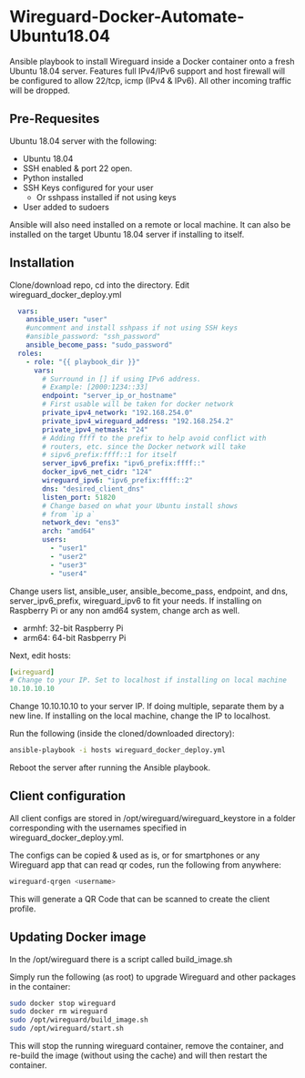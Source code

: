 # Wireguard-Docker-Automate-Ubuntu18.04

Ansible playbook to install Wireguard inside a Docker container onto a fresh Ubuntu 18.04 server.
Features full IPv4/IPv6 support and host firewall will be configured to allow 22/tcp, icmp (IPv4 & IPv6). 
All other incoming traffic will be dropped.

## Pre-Requesites

Ubuntu 18.04 server with the following:
- Ubuntu 18.04
- SSH enabled & port 22 open.
- Python installed
- SSH Keys configured for your user
  - Or sshpass installed if not using keys
- User added to sudoers

Ansible will also need installed on a remote or local machine. It can also be installed on the target Ubuntu 18.04 server if installing to itself.

## Installation
Clone/download repo, cd into the directory. Edit wireguard_docker_deploy.yml
```yaml
  vars:
    ansible_user: "user"
    #uncomment and install sshpass if not using SSH keys
    #ansible_password: "ssh_password"
    ansible_become_pass: "sudo_password"
  roles:
    - role: "{{ playbook_dir }}"
      vars:
        # Surround in [] if using IPv6 address.
        # Example: [2000:1234::33]
        endpoint: "server_ip_or_hostname"
        # First usable will be taken for docker network
        private_ipv4_network: "192.168.254.0"
        private_ipv4_wireguard_address: "192.168.254.2"
        private_ipv4_netmask: "24"
        # Adding ffff to the prefix to help avoid conflict with
        # routers, etc. since the Docker network will take 
        # sipv6_prefix:ffff::1 for itself
        server_ipv6_prefix: "ipv6_prefix:ffff::"
        docker_ipv6_net_cidr: "124"
        wireguard_ipv6: "ipv6_prefix:ffff::2"
        dns: "desired_client_dns"
        listen_port: 51820
        # Change based on what your Ubuntu install shows
        # from `ip a`
        network_dev: "ens3"
        arch: "amd64"
        users:
          - "user1"
          - "user2"
          - "user3"
          - "user4"
```
Change users list, ansible_user, ansible_become_pass, endpoint, and dns, server_ipv6_prefix, wireguard_ipv6 to fit your needs.
If installing on Raspberry Pi or any non amd64 system, change arch as well.

- armhf: 32-bit Raspberry Pi
- arm64: 64-bit Rasbperry Pi

Next, edit hosts:
```yaml
[wireguard]
# Change to your IP. Set to localhost if installing on local machine
10.10.10.10
```
Change 10.10.10.10 to your server IP. If doing multiple, separate them by a
new line. If installing on the local machine, change the IP to localhost.

Run the following (inside the cloned/downloaded directory):
```bash
ansible-playbook -i hosts wireguard_docker_deploy.yml
```

Reboot the server after running the Ansible playbook.

## Client configuration
All client configs are stored in /opt/wireguard/wireguard_keystore in a folder corresponding with the usernames specified 
in wireguard_docker_deploy.yml.

The configs can be copied & used as is, or for smartphones or any Wireguard app that can read qr codes, run the following from anywhere:

```bash
wireguard-qrgen <username>
```

This will generate a QR Code that can be scanned to create the client profile.

## Updating Docker image
In the /opt/wireguard there is a script called build_image.sh

Simply run the following (as root) to upgrade Wireguard and other packages in the container:

```bash
sudo docker stop wireguard
sudo docker rm wireguard
sudo /opt/wireguard/build_image.sh
sudo /opt/wireguard/start.sh
```

This will stop the running wireguard container, remove the container, and re-build the image (without using the cache) 
and will then restart the container.
